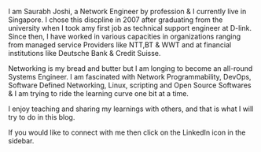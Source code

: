 I am Saurabh Joshi, a Network Engineer by profession & I currently live in Singapore. I chose this discpline in 2007 after graduating from the university when I took amy first job as technical support engineer at D-link. Since then, I have worked in various capacities in organizations ranging from managed service Providers like NTT,BT & WWT and at financial institutions like Deutsche Bank & Credit Suisse. 

Networking is my bread and butter but I am longing to become an all-round Systems Engineer. I am fascinated with Network Programmability, DevOps, Software Defined Networking, Linux, scripting and Open Source Softwares & I am trying to ride the learning curve one bit at a time. 

I enjoy teaching and sharing my learnings with others, and that is what I will try to do in this blog.

If you would like to connect with me then click on the LinkedIn icon in the sidebar.